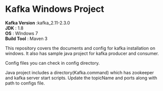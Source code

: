 # Kafka Windows Project

**Kafka Version** :kafka_2.11-2.3.0 <br>
**JDK** : 1.8 <br>
**OS** : WIndows 7 <br>
**Build Tool** : Maven 3 <br>

This repository covers the documents and config for kafka installation on windows.
It also has sample java project for kafka producer and consumer.

Config files you can check in config directory.

Java project includes a directory(Kafka.command) which has zookeeper and kafka server start scripts.
Update the topicName and ports along with path to configs file.
